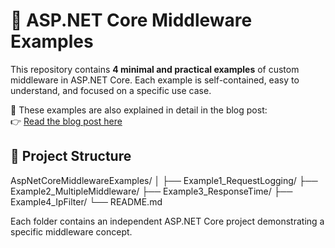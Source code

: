 # 🧱 ASP.NET Core Middleware Examples

This repository contains **4 minimal and practical examples** of custom middleware in ASP.NET Core. Each example is self-contained, easy to understand, and focused on a specific use case.

📝 These examples are also explained in detail in the blog post:  
👉 [Read the blog post here](https://sinanganiz.com/posts/aspnet-core-middleware-development-101/)


## 📁 Project Structure
AspNetCoreMiddlewareExamples/
│
├── Example1_RequestLogging/
├── Example2_MultipleMiddleware/
├── Example3_ResponseTime/
├── Example4_IpFilter/
└── README.md

Each folder contains an independent ASP.NET Core project demonstrating a specific middleware concept.
